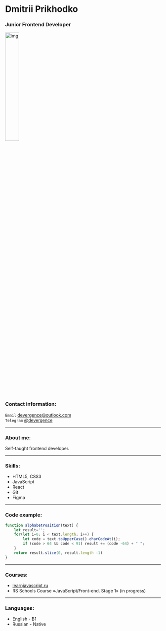 # Dmitrii Prikhodko
### Junior Frontend Developer

<img src="https://media.licdn.com/dms/image/C4E03AQG8T95PiAsFnw/profile-displayphoto-shrink_800_800/0/1660247623437?e=1683763200&v=beta&t=jD-YFaG3aNwhzPzvqJb_JHVstAI0iLjtknkJAk59X-8" alt="img" width="30%" height="auto"/>

### Contact information:

`Email`    [devergence@outlook.com](mailto:devergence@outlook.com)<br>
`Telegram` [@devergence](https://t.me/devergence)<br>

---

### About me:

Self-taught frontend developer. 

---

### Skills:

- HTML5, CSS3
- JavaScript
- React
- Git
- Figma

---

### Code example:

```javascript
function alphabetPosition(text) {
    let result='';
    for(let i=0; i < text.length; i++) {
        let code = text.toUpperCase().charCodeAt(i);
        if (code > 64 && code < 91) result += (code -64) + " ";
    }
    return result.slice(0, result.length -1)
}
```
---

### Courses:

- [learnjavascript.ru](https://learn.javascript.ru/)
- RS Schools Course «JavaScript/Front-end. Stage 1» (in progress)

---

### Languages:

- English \- B1
- Russian \- Native